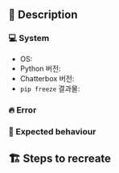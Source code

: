 <!-- 알맞은 제목 형식을 사용해주세요.
    * 버그 제보
    Bug: {버그에 관한 짧은 설명}
    e.g. Bug: Flask와 같이 사용할 때 에러 발생

    * 제안
    Suggestion: {제안할 내용에 관한 짧은 설명}
    e.g. Suggestion: README에 더 자세한 usage 추가

    * 기타
    {Question|Discussion|Etc}: {짧은 설명}
    e.g. Question: 이렇게 사용하는게 맞는건가요 -->


## :memo: Description
<!-- 자세한 내용을 적어주세요.-->

### :computer: System
- OS:
- Python 버전:
- Chatterbox 버전:
- `pip freeze` 결과물:

### :fire: Error
<!-- Exception 혹은 전체 traceback 내용을 적어주세요. -->
 
### :eyes: Expected behaviour
<!-- 기대했던 동작과 결과물을 적어주세요. -->

## :building_construction: Steps to recreate
<!-- 어떻게 하면 에러를 재현할 수 있는지 적어주세요. -->

